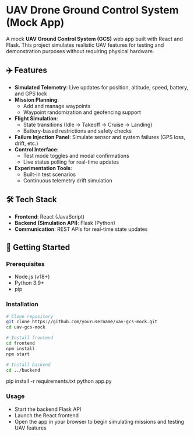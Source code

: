 # UAV Drone Ground Control System (Mock App)

A mock **UAV Ground Control System (GCS)** web app built with React and Flask. This project simulates realistic UAV features for testing and demonstration purposes without requiring physical hardware.  

## ✈️ Features

- **Simulated Telemetry**: Live updates for position, altitude, speed, battery, and GPS lock  
- **Mission Planning**:  
  - Add and manage waypoints  
  - Waypoint randomization and geofencing support  
- **Flight Simulation**:  
  - State transitions (Idle → Takeoff → Cruise → Landing)  
  - Battery-based restrictions and safety checks  
- **Failure Injection Panel**: Simulate sensor and system failures (GPS loss, drift, etc.)  
- **Control Interface**:  
  - Test mode toggles and modal confirmations  
  - Live status polling for real-time updates  
- **Experimentation Tools**:  
  - Built-in test scenarios  
  - Continuous telemetry drift simulation  

## 🛠️ Tech Stack

- **Frontend**: React (JavaScript)  
- **Backend (Simulation API)**: Flask (Python)  
- **Communication**: REST APIs for real-time state updates  

## 🚀 Getting Started

### Prerequisites
- Node.js (v18+)  
- Python 3.9+  
- pip  

### Installation

```bash
# Clone repository
git clone https://github.com/yourusername/uav-gcs-mock.git
cd uav-gcs-mock

# Install frontend
cd frontend
npm install
npm start

# Install backend
cd ../backend
```
pip install -r requirements.txt
python app.py

### Usage
- Start the backend Flask API
- Launch the React frontend
- Open the app in your browser to begin simulating missions and testing UAV features
